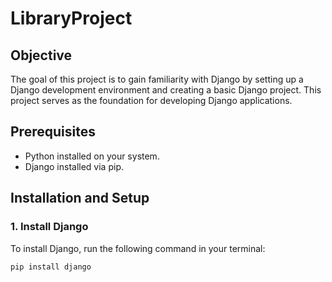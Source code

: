# LibraryProject

## Objective

The goal of this project is to gain familiarity with Django by setting up a Django development environment and creating a basic Django project. This project serves as the foundation for developing Django applications.

## Prerequisites

- Python installed on your system.
- Django installed via pip.

## Installation and Setup

### 1. Install Django

To install Django, run the following command in your terminal:

```bash
pip install django
```
